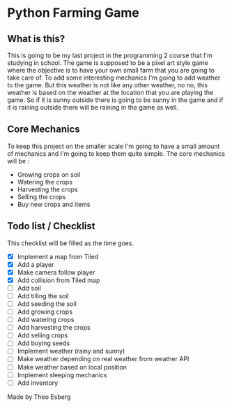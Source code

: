 # Python Farming Game
## What is this?
This is going to be my last project in the programming 2 course that I'm studying in school. 
The game is supposed to be a pixel art style game where the objective is to have your own small farm that you are going to take care of. To add some interesting mechanics I'm going to add weather to the game. But this weather is not like any other weather, no no, this weather is based on the weather at the location that you are playing the game. So if it is sunny outside there is going to be sunny in the game and if it is raining outside there will be raining in the game as well. 

## Core Mechanics 
To keep this project on the smaller scale I'm going to have a small amount of mechanics and I'm going to keep them quite simple. 
The core mechanics will be : 
 
* Growing crops on soil
* Watering the crops 
* Harvesting the crops
* Selling the crops
* Buy new crops and items

## Todo list / Checklist
This checklist will be filled as the time goes.

- [x] Implement a map from Tiled
- [x] Add a player
- [x] Make camera follow player
- [x] Add collision from Tiled map
- [ ] Add soil 
- [ ] Add tilling the soil
- [ ] Add seeding the soil
- [ ] Add growing crops 
- [ ] Add watering crops 
- [ ] Add harvesting the crops
- [ ] Add selling crops
- [ ] Add buying seeds
- [ ] Implement weather (rainy and sunny)
- [ ] Make weather depending on real weather from weather API
- [ ] Make weather based on local position
- [ ] Implement sleeping mechanics
- [ ] Add inventory 

Made by Theo Esberg

